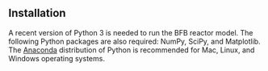 ---
---

## Installation

A recent version of Python 3 is needed to run the BFB reactor model. The following Python packages are also required: NumPy, SciPy, and Matplotlib. The [Anaconda](https://www.anaconda.com/products/individual) distribution of Python is recommended for Mac, Linux, and Windows operating systems.
